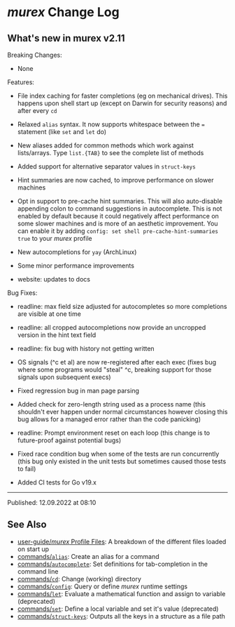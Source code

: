 # _murex_ Change Log

## What's new in murex v2.11

Breaking Changes:

* None

Features:

* File index caching for faster completions (eg on mechanical drives). This happens upon shell start up (except on Darwin for security reasons) and after every `cd`

* Relaxed `alias` syntax. It now supports whitespace between the `=` statement (like `set` and `let` do)

* New aliases added for common methods which work against lists/arrays. Type `list.{TAB}` to see the complete list of methods

* Added support for alternative separator values in `struct-keys`

* Hint summaries are now cached, to improve performance on slower machines

* Opt in support to pre-cache hint summaries. This will also auto-disable appending colon to command suggestions in autocomplete. This is not enabled by default because it could negatively affect performance on some slower machines and is more of an aesthetic improvement. You can enable it by adding `config: set shell pre-cache-hint-summaries true` to your _murex_ profile

* New autocompletions for `yay` (ArchLinux)

* Some minor performance improvements

* website: updates to docs

Bug Fixes:

* readline: max field size adjusted for autocompletes so more completions are visible at one time

* readline: all cropped autocompletions now provide an uncropped version in the hint text field

* readline: fix bug with history not getting written

* OS signals (^c et al) are now re-registered after each exec (fixes bug where some programs would "steal" ^c, breaking support for those signals upon subsequent execs)

* Fixed regression bug in man page parsing

* Added check for zero-length string used as a process name (this shouldn't ever happen under normal circumstances however closing this bug allows for a managed error rather than the code panicking)

* readline: Prompt environment reset on each loop (this change is to future-proof against potential bugs)

* Fixed race condition bug when some of the tests are run concurrently (this bug only existed in the unit tests but sometimes caused those tests to fail)

* Added CI tests for Go v19.x

<hr>

Published: 12.09.2022 at 08:10

## See Also

* [user-guide/_murex_ Profile Files](../user-guide/profile.md):
  A breakdown of the different files loaded on start up
* [commands/`alias`](../commands/alias.md):
  Create an alias for a command
* [commands/`autocomplete`](../commands/autocomplete.md):
  Set definitions for tab-completion in the command line
* [commands/`cd`](../commands/cd.md):
  Change (working) directory
* [commands/`config`](../commands/config.md):
  Query or define _murex_ runtime settings
* [commands/`let`](../commands/let.md):
  Evaluate a mathematical function and assign to variable (deprecated)
* [commands/`set`](../commands/set.md):
  Define a local variable and set it's value (deprecated)
* [commands/`struct-keys`](../commands/struct-keys.md):
  Outputs all the keys in a structure as a file path